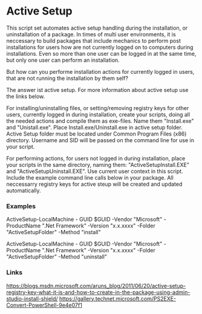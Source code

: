 # Active Setup

  This script set automates active setup handling during the installation, or uninstallation of a package.
  In times of multi user environments, it is neccessary to build packages that include mechanics to perform post installations for users how are not currently logged on to computers during installations. Even so more than one user can be logged in at the same time, but only one user can perform an installation.
  
  But how can you performe installation actions for currently logged in users, that are not running the installation by them self?
  
  The answer ist active setup. For more information about active setup use the links below. 

  For installing/uninstalling files, or setting/removing registry keys for other users, currently logged in during installation, create your scripts, doing all the needed actions and compile them as exe-files. Name them "Install.exe" and "Unistall.exe".
  Place Install.exe/Uninstall.exe in active setup folder. Active Setup folder must be located under Common Program Files (x86) directory. Username and SID will be passed on the command line for use in your script.
  
  For performing actions, for users not logged in during installation, place your scripts in the same directory, naming them: "ActiveSetupInstall.EXE" and "ActiveSetupUninstall.EXE".
  Use current user context in this script.
  Include the example command line calls below in your package. All neccessarry registry keys for active steup will be created and updated automatically.
  
### Examples 

  ActiveSetup-LocalMachine - GUID $GUID -Vendor "Microsoft" -ProductName ".Net Framework" -Version "x.x.xxxx" -Folder "ActiveSetupFolder" -Method "install"
    
  ActiveSetup-LocalMachine - GUID $GUID -Vendor "Microsoft" -ProductName ".Net Framework" -Version "x.x.xxxx" -Folder "ActiveSetupFolder" -Method "uninstall"   

### Links 
  https://blogs.msdn.microsoft.com/aruns_blog/2011/06/20/active-setup-registry-key-what-it-is-and-how-to-create-in-the-package-using-admin-studio-install-shield/
  https://gallery.technet.microsoft.com/PS2EXE-Convert-PowerShell-9e4e07f1  
